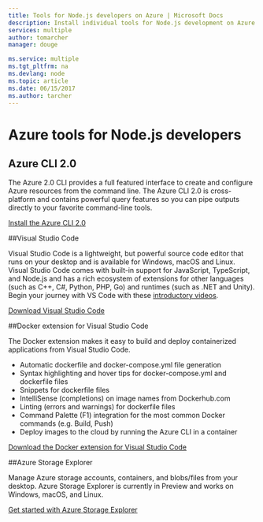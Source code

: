 ```yaml
---
title: Tools for Node.js developers on Azure | Microsoft Docs
description: Install individual tools for Node.js development on Azure
services: multiple
author: tomarcher
manager: douge

ms.service: multiple
ms.tgt_pltfrm: na
ms.devlang: node
ms.topic: article
ms.date: 06/15/2017
ms.author: tarcher
---
```


# Azure tools for Node.js developers

## Azure CLI 2.0
The Azure 2.0 CLI provides a full featured interface to create and configure Azure resources from the command line. The Azure CLI 2.0 is cross-platform and contains powerful query features so you can pipe outputs directly to your favorite command-line tools.

[Install the Azure CLI 2.0](https://docs.microsoft.com/cli/azure/install-azure-cli)

##Visual Studio Code

Visual Studio Code is a lightweight, but powerful source code editor that runs on your desktop and is available for Windows, macOS and Linux. Visual Studio Code comes with built-in support for JavaScript, TypeScript, and Node.js and has a rich ecosystem of extensions for other languages (such as C++, C#, Python, PHP, Go) and runtimes (such as .NET and Unity). Begin your journey with VS Code with these [introductory videos](https://code.visualstudio.com/docs/introvideos/overview).

[Download Visual Studio Code](https://code.visualstudio.com/download)

##Docker extension for Visual Studio Code

The Docker extension makes it easy to build and deploy containerized applications from Visual Studio Code.
- Automatic dockerfile and docker-compose.yml file generation
- Syntax highlighting and hover tips for docker-compose.yml and dockerfile files
- Snippets for dockerfile files
- IntelliSense (completions) on image names from Dockerhub.com
- Linting (errors and warnings) for dockerfile files
- Command Palette (F1) integration for the most common Docker commands (e.g. Build, Push)
- Deploy images to the cloud by running the Azure CLI in a container

[Download the Docker extension for Visual Studio Code](https://marketplace.visualstudio.com/items?itemName=PeterJausovec.vscode-docker)

##Azure Storage Explorer

Manage Azure storage accounts, containers, and blobs/files from your desktop. Azure Storage Explorer is currently in Preview and works on Windows, macOS, and Linux.

[Get started with Azure Storage Explorer](../vs-azure-tools-storage-manage-with-storage-explorer.md)
